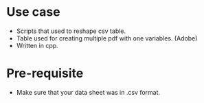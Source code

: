 # Use case
- Scripts that used to reshape csv table.
- Table used for creating multiple pdf with one variables. (Adobe)
- Written in cpp.

# Pre-requisite
- Make sure that your data sheet was in .csv format.